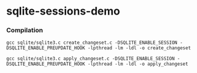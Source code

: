 # sqlite-sessions-demo
 
### Compilation

`gcc sqlite/sqlite3.c create_changeset.c -DSQLITE_ENABLE_SESSION -DSQLITE_ENABLE_PREUPDATE_HOOK -lpthread -lm -ldl -o create_changeset`

`gcc sqlite/sqlite3.c apply_changeset.c -DSQLITE_ENABLE_SESSION -DSQLITE_ENABLE_PREUPDATE_HOOK -lpthread -lm -ldl -o apply_changeset`